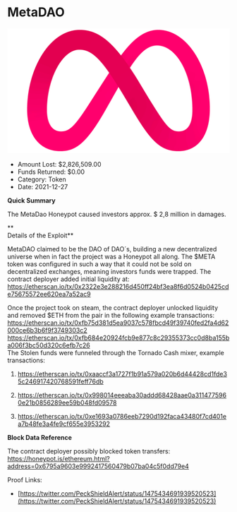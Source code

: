 # MetaDAO
![MetaDAO](/rektimages/MetaDAO.png)
- Amount Lost: $2,826,509.00
- Funds Returned: $0.00
- Category: Token
- Date: 2021-12-27

**Quick Summary**

The MetaDao Honeypot caused investors approx. $ 2,8 million in damages.

 **  
Details of the Exploit**

MetaDAO claimed to be the DAO of DAO´s, building a new decentralized universe when in fact the project was a Honeypot all along. The $META token was configured in such a way that it could not be sold on decentralized exchanges, meaning investors funds were trapped. The contract deployer added initial liquidity at:  
https://etherscan.io/tx/0x2322e3e288216d450ff24bf3ea8f6d0524b0425cde75675572ee620ea7a52ac9

Once the project took on steam, the contract deployer unlocked liquidity and removed $ETH from the pair in the following example transactions:  
https://etherscan.io/tx/0xfb75d381d5ea9037c578fbcd49f39740fed2fa4d62000ce6b3b6f9f3749303c2  
https://etherscan.io/tx/0xfb684e20924fcb9e877c8c29355373cc0d8ba155ba006f3bc50d320c6efb7c26  
The Stolen funds were funneled through the Tornado Cash mixer, example transactions:

1) https://etherscan.io/tx/0xaaccf3a1727f1b91a579a020b6d44428cd1fde35c246917420768591feff76db

2) https://etherscan.io/tx/0x998014eeeaba30addd68428aae0a3114775960e21b0856289ee59b048fd09578

3) https://etherscan.io/tx/0xe1693a0786eeb7290d192faca43480f7cd401ea7b48fe3a4fe9cf655e3953292

  


 **Block Data Reference**

The contract deployer possibly blocked token transfers:  
https://honeypot.is/ethereum.html?address=0x6795a9603e9992417560479b07ba04c5f0dd79e4


Proof Links:
- [https://twitter.com/PeckShieldAlert/status/1475434691939520523](https://twitter.com/PeckShieldAlert/status/1475434691939520523)


